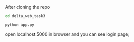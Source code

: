 After cloning the repo 
```bash
cd delta_web_task3
```

```bash
python app.py
```

open localhost:5000 in browser and you can see login page;
